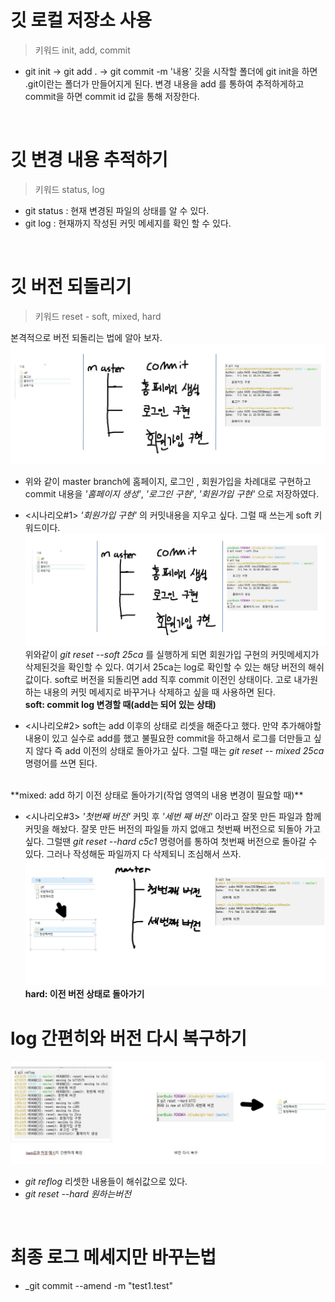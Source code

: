 # 깃 로컬 저장소 사용
> 키워드 init, add, commit

- git init -> git add . -> git commit -m '내용'
깃을 시작할 폴더에 git init을 하면 .git이란는 폴더가 만들어지게 된다.
변경 내용을 add 를 통하여 추적하게하고 commit을 하면 commit id 값을 통해 저장한다.
<br/>

# 깃 변경 내용 추적하기
> 키워드 status, log

- git status : 현재 변경된 파일의 상태를 알 수 있다.
- git log : 현재까지 작성된 커밋 메세지를 확인 할 수 있다.

<br/>

# 깃 버전 되돌리기
> 키워드 reset - soft, mixed, hard

본격적으로 버전 되돌리는 법에 알아 보자.
![img1](https://github.com/subo-9439/blog/blob/master/img/git/git_version1.JPG)
<br/> 
- 위와 같이 master branch에 홈페이지, 로그인 , 회원가입을 차례대로 구현하고
commit 내용을 _'홈페이지 생성'_, _'로그인 구현'_, _'회원가입 구현'_ 으로 저장하였다.

- <시나리오#1> _'회원가입 구현'_ 의 커밋내용을 지우고 싶다.
그럴 때 쓰는게 soft 키워드이다.<br/>
![img2](https://github.com/subo-9439/blog/blob/master/img/git/git_version2.JPG)
위와같이 _git reset --soft 25ca_ 를 실행하게 되면 회원가입 구현의 커밋메세지가 삭제된것을 확인할 수 있다. 여기서 25ca는 log로 확인할 수 있는 해당 버전의 해쉬값이다. 
soft로 버전을 되돌리면 add 직후 commit 이전인 상태이다. 고로 내가원하는 내용의 커밋 메세지로 바꾸거나 삭제하고 싶을 때 사용하면 된다.<br/>
**soft: commit log 변경할 때(add는 되어 있는 상태)**

- <시나리오#2> soft는 add 이후의 상태로 리셋을 해준다고 했다. 만약 추가해야할 내용이 있고 실수로 add를 했고 불필요한 commit을 하고해서 로그를 더만들고 싶지 않다 즉 add 이전의 상태로 돌아가고 싶다. 그럴 때는 
_git reset -- mixed 25ca_ 명령어를 쓰면 된다.
<br/>
**mixed: add 하기 이전 상태로 돌아가기(작업 영역의 내용 변경이 필요할 때)**

- <시나리오#3> _'첫번째 버전'_ 커밋 후 _'세번 째 버전'_ 이라고 잘못 만든 파일과 함께 커밋을 해놨다. 잘못 만든 버전의 파일들 까지 없애고 첫번째 버전으로 되돌아 가고싶다. 그럴땐 _git reset --hard c5c1_ 명령어를 통하여 첫번째 버전으로 돌아갈 수 있다. 그러나 작성해둔 파일까지 다 삭제되니 조심해서 쓰자.
![img3](https://github.com/subo-9439/blog/blob/master/img/git/git_version3.JPG)
<br/> **hard: 이전 버전 상태로 돌아가기**


# log 간편히와 버전 다시 복구하기
![img4](https://github.com/subo-9439/blog/blob/master/img/git/git_version4.JPG)
- _git reflog_ 리셋한 내용들이 해쉬값으로 있다.
- _git reset --hard 원하는버전_

<br/>

# 최종 로그 메세지만 바꾸는법
- _git commit --amend -m "test1.test"
